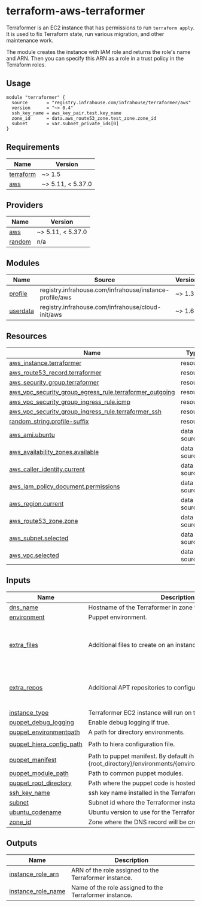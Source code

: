 # terraform-aws-terraformer

Terraformer is an EC2 instance that has permissions to run `terraform apply`. It is used to fix
Terraform state, run various migration, and other maintenance work.

The module creates the instance with IAM role and returns the role's name and ARN.
Then you can specify this ARN as a role in a trust policy in the Terraform roles.

## Usage

```hcl
module "terraformer" {
  source       = "registry.infrahouse.com/infrahouse/terraformer/aws"
  version      = "~> 0.4"
  ssh_key_name = aws_key_pair.test.key_name
  zone_id      = data.aws_route53_zone.test_zone.zone_id
  subnet       = var.subnet_private_ids[0]
}
```
## Requirements

| Name | Version |
|------|---------|
| <a name="requirement_terraform"></a> [terraform](#requirement\_terraform) | ~> 1.5 |
| <a name="requirement_aws"></a> [aws](#requirement\_aws) | ~> 5.11, < 5.37.0 |

## Providers

| Name | Version |
|------|---------|
| <a name="provider_aws"></a> [aws](#provider\_aws) | ~> 5.11, < 5.37.0 |
| <a name="provider_random"></a> [random](#provider\_random) | n/a |

## Modules

| Name | Source | Version |
|------|--------|---------|
| <a name="module_profile"></a> [profile](#module\_profile) | registry.infrahouse.com/infrahouse/instance-profile/aws | ~> 1.3 |
| <a name="module_userdata"></a> [userdata](#module\_userdata) | registry.infrahouse.com/infrahouse/cloud-init/aws | ~> 1.6 |

## Resources

| Name | Type |
|------|------|
| [aws_instance.terraformer](https://registry.terraform.io/providers/hashicorp/aws/latest/docs/resources/instance) | resource |
| [aws_route53_record.terraformer](https://registry.terraform.io/providers/hashicorp/aws/latest/docs/resources/route53_record) | resource |
| [aws_security_group.terraformer](https://registry.terraform.io/providers/hashicorp/aws/latest/docs/resources/security_group) | resource |
| [aws_vpc_security_group_egress_rule.terraformer_outgoing](https://registry.terraform.io/providers/hashicorp/aws/latest/docs/resources/vpc_security_group_egress_rule) | resource |
| [aws_vpc_security_group_ingress_rule.icmp](https://registry.terraform.io/providers/hashicorp/aws/latest/docs/resources/vpc_security_group_ingress_rule) | resource |
| [aws_vpc_security_group_ingress_rule.terraformer_ssh](https://registry.terraform.io/providers/hashicorp/aws/latest/docs/resources/vpc_security_group_ingress_rule) | resource |
| [random_string.profile-suffix](https://registry.terraform.io/providers/hashicorp/random/latest/docs/resources/string) | resource |
| [aws_ami.ubuntu](https://registry.terraform.io/providers/hashicorp/aws/latest/docs/data-sources/ami) | data source |
| [aws_availability_zones.available](https://registry.terraform.io/providers/hashicorp/aws/latest/docs/data-sources/availability_zones) | data source |
| [aws_caller_identity.current](https://registry.terraform.io/providers/hashicorp/aws/latest/docs/data-sources/caller_identity) | data source |
| [aws_iam_policy_document.permissions](https://registry.terraform.io/providers/hashicorp/aws/latest/docs/data-sources/iam_policy_document) | data source |
| [aws_region.current](https://registry.terraform.io/providers/hashicorp/aws/latest/docs/data-sources/region) | data source |
| [aws_route53_zone.zone](https://registry.terraform.io/providers/hashicorp/aws/latest/docs/data-sources/route53_zone) | data source |
| [aws_subnet.selected](https://registry.terraform.io/providers/hashicorp/aws/latest/docs/data-sources/subnet) | data source |
| [aws_vpc.selected](https://registry.terraform.io/providers/hashicorp/aws/latest/docs/data-sources/vpc) | data source |

## Inputs

| Name | Description | Type | Default | Required |
|------|-------------|------|---------|:--------:|
| <a name="input_dns_name"></a> [dns\_name](#input\_dns\_name) | Hostname of the Terraformer in zone var.zone\_id. | `string` | `"terraformer"` | no |
| <a name="input_environment"></a> [environment](#input\_environment) | Puppet environment. | `string` | `"development"` | no |
| <a name="input_extra_files"></a> [extra\_files](#input\_extra\_files) | Additional files to create on an instance. | <pre>list(object({<br>    content     = string<br>    path        = string<br>    permissions = string<br>  }))</pre> | `[]` | no |
| <a name="input_extra_repos"></a> [extra\_repos](#input\_extra\_repos) | Additional APT repositories to configure on an instance. | <pre>map(object({<br>    source = string<br>    key    = string<br>  }))</pre> | `{}` | no |
| <a name="input_instance_type"></a> [instance\_type](#input\_instance\_type) | Terraformer EC2 instance will run on this type. | `string` | `"t3.micro"` | no |
| <a name="input_puppet_debug_logging"></a> [puppet\_debug\_logging](#input\_puppet\_debug\_logging) | Enable debug logging if true. | `bool` | `false` | no |
| <a name="input_puppet_environmentpath"></a> [puppet\_environmentpath](#input\_puppet\_environmentpath) | A path for directory environments. | `string` | `"{root_directory}/environments"` | no |
| <a name="input_puppet_hiera_config_path"></a> [puppet\_hiera\_config\_path](#input\_puppet\_hiera\_config\_path) | Path to hiera configuration file. | `string` | `"{root_directory}/environments/{environment}/hiera.yaml"` | no |
| <a name="input_puppet_manifest"></a> [puppet\_manifest](#input\_puppet\_manifest) | Path to puppet manifest. By default ih-puppet will apply {root\_directory}/environments/{environment}/manifests/site.pp. | `string` | `null` | no |
| <a name="input_puppet_module_path"></a> [puppet\_module\_path](#input\_puppet\_module\_path) | Path to common puppet modules. | `string` | `"{root_directory}/modules"` | no |
| <a name="input_puppet_root_directory"></a> [puppet\_root\_directory](#input\_puppet\_root\_directory) | Path where the puppet code is hosted. | `string` | `"/opt/puppet-code"` | no |
| <a name="input_ssh_key_name"></a> [ssh\_key\_name](#input\_ssh\_key\_name) | ssh key name installed in the Terraformer instance. | `string` | n/a | yes |
| <a name="input_subnet"></a> [subnet](#input\_subnet) | Subnet id where the Terraformer instance will be created. | `string` | n/a | yes |
| <a name="input_ubuntu_codename"></a> [ubuntu\_codename](#input\_ubuntu\_codename) | Ubuntu version to use for the Terraformer instance | `string` | `"jammy"` | no |
| <a name="input_zone_id"></a> [zone\_id](#input\_zone\_id) | Zone where the DNS record will be created. | `string` | n/a | yes |

## Outputs

| Name | Description |
|------|-------------|
| <a name="output_instance_role_arn"></a> [instance\_role\_arn](#output\_instance\_role\_arn) | ARN of the role assigned to the Terraformer instance. |
| <a name="output_instance_role_name"></a> [instance\_role\_name](#output\_instance\_role\_name) | Name of the role assigned to the Terraformer instance. |
